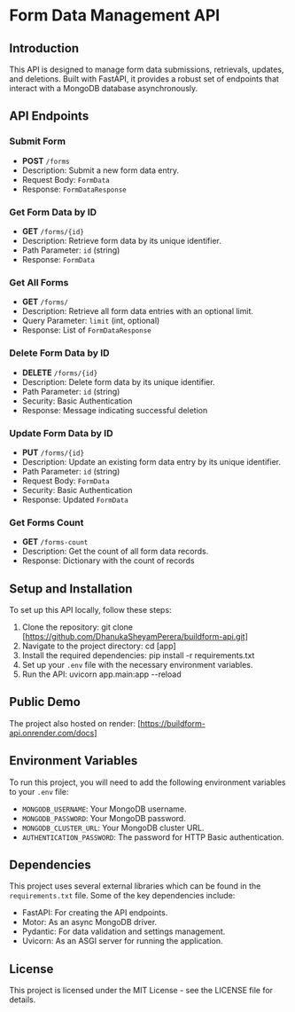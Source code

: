 # Form Data Management API

## Introduction
This API is designed to manage form data submissions, retrievals, updates, and deletions. Built with FastAPI, it provides a robust set of endpoints that interact with a MongoDB database asynchronously.

## API Endpoints

### Submit Form
- **POST** `/forms`
- Description: Submit a new form data entry.
- Request Body: `FormData`
- Response: `FormDataResponse`

### Get Form Data by ID
- **GET** `/forms/{id}`
- Description: Retrieve form data by its unique identifier.
- Path Parameter: `id` (string)
- Response: `FormData`

### Get All Forms
- **GET** `/forms/`
- Description: Retrieve all form data entries with an optional limit.
- Query Parameter: `limit` (int, optional)
- Response: List of `FormDataResponse`

### Delete Form Data by ID
- **DELETE** `/forms/{id}`
- Description: Delete form data by its unique identifier.
- Path Parameter: `id` (string)
- Security: Basic Authentication
- Response: Message indicating successful deletion

### Update Form Data by ID
- **PUT** `/forms/{id}`
- Description: Update an existing form data entry by its unique identifier.
- Path Parameter: `id` (string)
- Request Body: `FormData`
- Security: Basic Authentication
- Response: Updated `FormData`

### Get Forms Count
- **GET** `/forms-count`
- Description: Get the count of all form data records.
- Response: Dictionary with the count of records

## Setup and Installation
To set up this API locally, follow these steps:

1. Clone the repository: git clone [https://github.com/DhanukaSheyamPerera/buildform-api.git]
2. Navigate to the project directory: cd [app]
3. Install the required dependencies: pip install -r requirements.txt
4. Set up your `.env` file with the necessary environment variables.
5. Run the API: uvicorn app.main:app --reload

## Public Demo
The project also hosted on render: [https://buildform-api.onrender.com/docs]


## Environment Variables
To run this project, you will need to add the following environment variables to your `.env` file:

- `MONGODB_USERNAME`: Your MongoDB username.
- `MONGODB_PASSWORD`: Your MongoDB password.
- `MONGODB_CLUSTER_URL`: Your MongoDB cluster URL.
- `AUTHENTICATION_PASSWORD`: The password for HTTP Basic authentication.

## Dependencies
This project uses several external libraries which can be found in the `requirements.txt` file. Some of the key dependencies include:

- FastAPI: For creating the API endpoints.
- Motor: As an async MongoDB driver.
- Pydantic: For data validation and settings management.
- Uvicorn: As an ASGI server for running the application.

## License
This project is licensed under the MIT License - see the LICENSE file for details.
